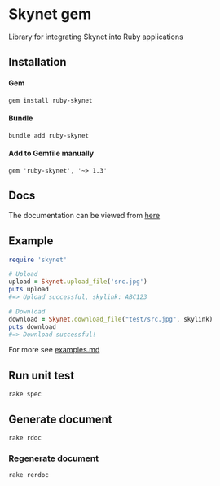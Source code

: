 # Skynet gem

Library for integrating Skynet into Ruby applications

## Installation

#### Gem

`gem install ruby-skynet`

#### Bundle

`bundle add ruby-skynet`

#### Add to Gemfile manually

`gem 'ruby-skynet', '~> 1.3'`

## Docs

The documentation can be viewed from [here](https://beyarz.github.io/ruby-skynet/)

## Example

```ruby
require 'skynet'

# Upload
upload = Skynet.upload_file('src.jpg')
puts upload
#=> Upload successful, skylink: ABC123

# Download
download = Skynet.download_file("test/src.jpg", skylink)
puts download
#=> Download successful!
```

For more see [examples.md](EXAMPLES.md)

## Run unit test

`rake spec`

## Generate document

`rake rdoc`

### Regenerate document

`rake rerdoc`
